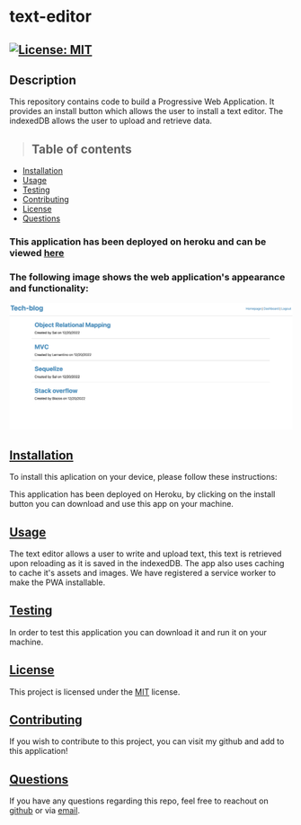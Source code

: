 # text-editor

## [![License: MIT](https://img.shields.io/badge/License-MIT-yellow.svg)](https://opensource.org/licenses/MIT)

## Description
This repository contains code to build a Progressive Web Application. It provides an install button which allows the user to install a text editor. The indexedDB allows the user to upload and retrieve data.

>## Table of contents

- [Installation](#installation)
- [Usage](#usage)
- [Testing](#testing)
- [Contributing](#contributing)
- [License](#license)
- [Questions](#questions)

### This application has been deployed on heroku and can be viewed [here](https://arcane-hollows-20210.herokuapp.com)

### The following image shows the web application's appearance and functionality:

![screenshot](https://github.com/rashida53/tech-blog/blob/main/tech-blog-2.png?raw=true)

## [**Installation**](#table-of-contents)

To install this aplication on your device, please follow these instructions:

This application has been deployed on Heroku, by clicking on the install button you can download and use this app on your machine.


## [**Usage**](#table-of-contents)
The text editor allows a user to write and upload text, this text is retrieved upon reloading as it is saved in the indexedDB. The app also uses caching to cache it's assets and images. We have registered a service worker to make the PWA installable.

## [**Testing**](#table-of-contents)
In order to test this application you can download it and run it on your machine.


## [**License**](#table-of-contents)
This project is licensed under the [MIT](https://opensource.org/licenses/MIT) license.

## [**Contributing**](#table-of-contents)
If you wish to contribute to this project, you can visit my github and add to this application!


## [**Questions**](#table-of-contents)

If you have any questions regarding this repo, feel free to reachout on [github](https://github.com/rashida53) or via [email](rashidamk21@gmail.com).


